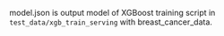 model.json is output model of XGBoost training script in `test_data/xgb_train_serving` with breast_cancer_data.
